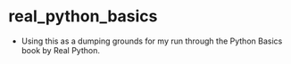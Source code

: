 # real_python_basics

- Using this as a dumping grounds for my run through the Python Basics book by Real Python.
